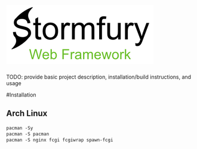 # <img src="html/stormfury-logo.png">

TODO: provide basic project description, installation/build instructions, and usage

#Installation

## Arch Linux

    pacman -Sy
    pacman -S pacman
    pacman -S nginx fcgi fcgiwrap spawn-fcgi
